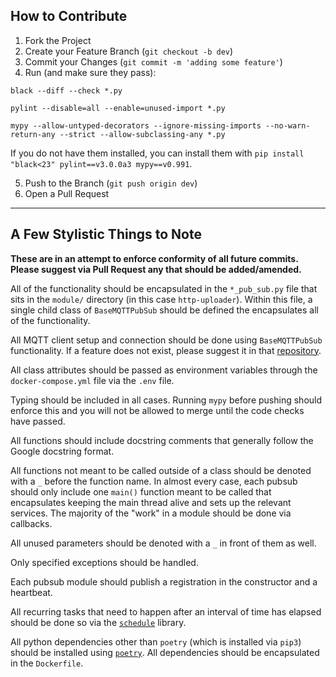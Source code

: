 ## How to Contribute

1. Fork the Project
2. Create your Feature Branch (`git checkout -b dev`)
3. Commit your Changes (`git commit -m 'adding some feature'`)
4. Run (and make sure they pass):
```
black --diff --check *.py

pylint --disable=all --enable=unused-import *.py

mypy --allow-untyped-decorators --ignore-missing-imports --no-warn-return-any --strict --allow-subclassing-any *.py
```
If you do not have them installed, you can install them with `pip install "black<23" pylint==v3.0.0a3 mypy==v0.991`.

5. Push to the Branch (`git push origin dev`)
6. Open a Pull Request

---

## A Few Stylistic Things to Note

**These are in an attempt to enforce conformity of all future commits. Please suggest via Pull Request any that should be added/amended.**

All of the functionality should be encapsulated in the `*_pub_sub.py` file that sits in the `module/` directory (in this case `http-uploader`). Within this file, a single child class of `BaseMQTTPubSub` should be defined the encapsulates all of the functionality. 

All MQTT client setup and connection should be done using `BaseMQTTPubSub` functionality. If a feature does not exist, please suggest it in that [repository](https://github.com/IQTLabs/edgetech-core). 

All class attributes should be passed as environment variables through the `docker-compose.yml` file via the `.env` file. 

Typing should be included in all cases. Running `mypy` before pushing should enforce this and you will not be allowed to merge until the code checks have passed. 

All functions should include docstring comments that generally follow the Google docstring format. 

All functions not meant to be called outside of a class should be denoted with a `_` before the function name. In almost every case, each pubsub should only include one `main()` function meant to be called that encapsulates keeping the main thread alive and sets up the relevant services. The majority of the "work" in a module should be done via callbacks.

All unused parameters should be denoted with a `_` in front of them as well. 

Only specified exceptions should be handled. 

Each pubsub module should publish a registration in the constructor and a heartbeat.

All recurring tasks that need to happen after an interval of time has elapsed should be done so via the [`schedule`](https://schedule.readthedocs.io/en/stable/) library. 

All python dependencies other than `poetry` (which is installed via `pip3`) should be installed using [`poetry`](https://python-poetry.org/). All dependencies should be encapsulated in the `Dockerfile`.